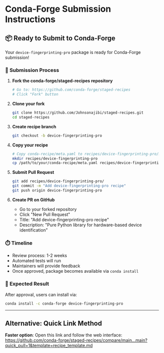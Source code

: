 # Conda-Forge Submission Instructions

## 📦 Ready to Submit to Conda-Forge

Your `device-fingerprinting-pro` package is ready for Conda-Forge submission!

### 🔄 **Submission Process**

1. **Fork the conda-forge/staged-recipes repository**
   ```bash
   # Go to: https://github.com/conda-forge/staged-recipes
   # Click "Fork" button
   ```

2. **Clone your fork**
   ```bash
   git clone https://github.com/Johnsonajibi/staged-recipes.git
   cd staged-recipes
   ```

3. **Create recipe branch**
   ```bash
   git checkout -b device-fingerprinting-pro
   ```

4. **Copy your recipe**
   ```bash
   # Copy conda-recipe/meta.yaml to recipes/device-fingerprinting-pro/meta.yaml
   mkdir recipes/device-fingerprinting-pro
   cp /path/to/your/conda-recipe/meta.yaml recipes/device-fingerprinting-pro/
   ```

5. **Submit Pull Request**
   ```bash
   git add recipes/device-fingerprinting-pro/
   git commit -m "Add device-fingerprinting-pro recipe"
   git push origin device-fingerprinting-pro
   ```

6. **Create PR on GitHub**
   - Go to your forked repository
   - Click "New Pull Request"
   - Title: "Add device-fingerprinting-pro recipe"
   - Description: "Pure Python library for hardware-based device identification"

### ⏱️ **Timeline**
- Review process: 1-2 weeks
- Automated tests will run
- Maintainers will provide feedback
- Once approved, package becomes available via `conda install`

### 🎯 **Expected Result**
After approval, users can install via:
```bash
conda install -c conda-forge device-fingerprinting-pro
```

---

## Alternative: Quick Link Method

**Faster option**: Open this link and follow the web interface:
https://github.com/conda-forge/staged-recipes/compare/main...main?quick_pull=1&template=recipe_template.md
